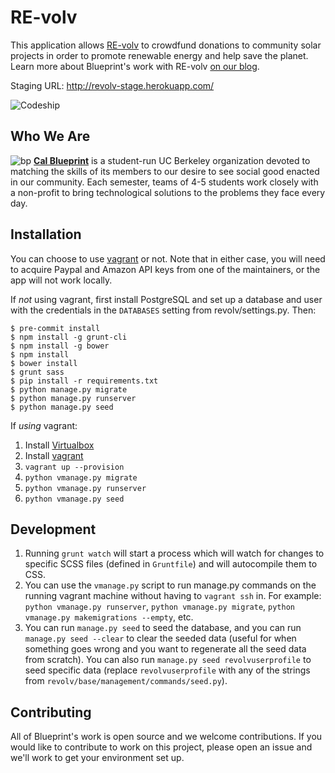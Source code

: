 RE-volv
================

This application allows [RE-volv](http://re-volv.org) to crowdfund donations to community solar projects in order to promote renewable energy and help save the planet. Learn more about Blueprint's work with RE-volv [on our blog](https://medium.com/@blueprint/power-to-the-people-44e13a5a55c5).

Staging URL: http://revolv-stage.herokuapp.com/

![Codeship](https://codeship.com/projects/45c89d50-af15-0132-a36c-2a23891ee2d0/status?branch=master)

Who We Are
----------
![bp](http://bptech.berkeley.edu/assets/logo-full-large-d6419503b443e360bc6c404a16417583.png "BP Banner")
**[Cal Blueprint](http://www.calblueprint.org/)** is a student-run UC Berkeley organization devoted to matching the skills of its members to our desire to see social good enacted in our community. Each semester, teams of 4-5 students work closely with a non-profit to bring technological solutions to the problems they face every day.


Installation
------------

You can choose to use [vagrant](http://vagrantup.com) or not. Note that in either case, you will need to acquire Paypal and Amazon API keys from one of the maintainers, or the app will not work locally.

If *not* using vagrant, first install PostgreSQL and set up a database and user with the credentials in the `DATABASES` setting from revolv/settings.py. Then:

    $ pre-commit install
    $ npm install -g grunt-cli
    $ npm install -g bower
    $ npm install
    $ bower install
    $ grunt sass
    $ pip install -r requirements.txt
    $ python manage.py migrate
    $ python manage.py runserver
    $ python manage.py seed

If *using* vagrant:

1. Install [Virtualbox](https://www.virtualbox.org/wiki/Downloads)
2. Install [vagrant](https://www.vagrantup.com/)
3. `vagrant up --provision`
4. `python vmanage.py migrate`
5. `python vmanage.py runserver`
6. `python vmanage.py seed`

Development
-----------
1. Running `grunt watch` will start a process which will watch for changes to specific SCSS files (defined in `Gruntfile`) and will autocompile them to CSS.
2. You can use the `vmanage.py` script to run manage.py commands on the running vagrant machine without having to `vagrant ssh` in. For example: `python vmanage.py runserver`, `python vmanage.py migrate`, `python vmanage.py makemigrations --empty`, etc.
3. You can run `manage.py seed` to seed the database, and you can run `manage.py seed --clear` to clear the seeded data (useful for when something goes wrong and you want to regenerate all the seed data from scratch). You can also run `manage.py seed revolvuserprofile` to seed specific data (replace `revolvuserprofile` with any of the strings from `revolv/base/management/commands/seed.py`).

Contributing
------------
All of Blueprint's work is open source and we welcome contributions. If you would like to contribute to work on this project, please open an issue and we'll work to get your environment set up.
